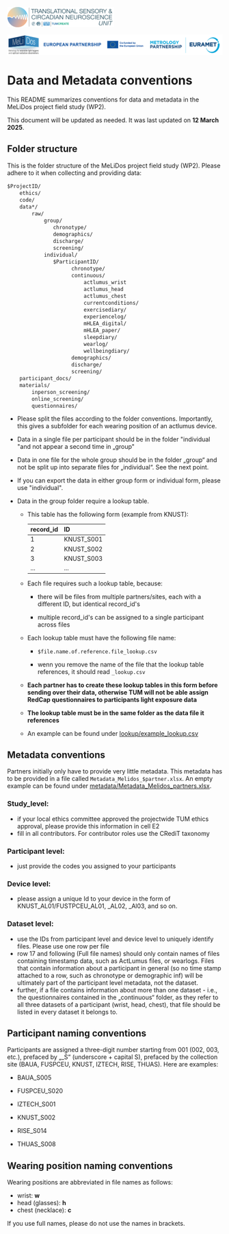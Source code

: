 <img src="images/logo_with_text-01.png" width="250">

![](images/logo_banner.png)

# Data and Metadata conventions

This README summarizes conventions for data and metadata in the MeLiDos project field study (WP2).

This document will be updated as needed. It was last updated on **12 March 2025**.

## Folder structure

This is the folder structure of the MeLiDos project field study (WP2). Please adhere to it when collecting and providing data:

```         
$ProjectID/
    ethics/
    code/         
    data*/
        raw/
            group/
               chronotype/
               demographics/
               discharge/
               screening/
            individual/
               $ParticipantID/
                     chronotype/
                     continuous/
                         actlumus_wrist
                         actlumus_head
                         actlumus_chest
                         currentconditions/
                         exercisediary/
                         experiencelog/
                         mHLEA_digital/
                         mHLEA_paper/
                         sleepdiary/
                         wearlog/
                         wellbeingdiary/
                     demographics/
                     discharge/
                     screening/
    participant_docs/
    materials/
        inperson_screening/
        online_screening/
        questionnaires/
```

-   Please split the files according to the folder conventions. Importantly, this gives a subfolder for each wearing position of an actlumus device.

-   Data in a single file per participant should be in the folder "individual "and not appear a second time in „group"

-   Data in one file for the whole group should be in the folder „group“ and not be split up into separate files for „individual“. See the next point.

-   If you can export the data in either group form or individual form, please use "individual".

-   Data in the group folder require a lookup table.

    -   This table has the following form (example from KNUST):

        | record_id | ID         |
        |-----------|------------|
        | 1         | KNUST_S001 |
        | 2         | KNUST_S002 |
        | 3         | KNUST_S003 |
        | ...       | ...        |

    -   Each file requires such a lookup table, because:

        -   there will be files from multiple partners/sites, each with a different ID, but identical record_id's

        -   multiple record_id's can be assigned to a single participant across files

    -   Each lookup table must have the following file name:

        -   `$file.name.of.reference.file_lookup.csv`

        -   wenn you remove the name of the file that the lookup table references, it should read `_lookup.csv`

    -   **Each partner has to create these lookup tables in this form before sending over their data, otherwise TUM will not be able assign RedCap questionnaires to participants light exposure data**
    
    -  **The lookup table must be in the same folder as the data file it references**
    
    -  An example can be found under [lookup/example_lookup.csv](https://raw.githubusercontent.com/MeLiDosProject/Data_Metadata_Conventions/main/lookup/example_lookup.csv)

## Metadata conventions

Partners initially only have to provide very little metadata. This metadata has to be provided in a file called `Metadata_Melidos_$partner.xlsx`. An empty example can be found under [metadata/Metadata_Melidos_partners.xlsx](https://raw.githubusercontent.com/MeLiDosProject/Data_Metadata_Conventions/main/metadata/Metadata_Melidos_partners.xlsx).

### Study_level:

- if your local ethics committee approved the projectwide TUM ethics approval, please provide this information in cell E2
- fill in all contributors. For contributor roles use the CRediT taxonomy

### Participant level:

- just provide the codes you assigned to your participants

### Device level:

- please assign a unique Id to your device in the form of KNUST_AL01/FUSTPCEU_AL01, _AL02, _Al03, and so on.

### Dataset level:

- use the IDs from participant level and device level to uniquely identify files. Please use one row per file
- row 17 and following (Full file names) should only contain names of files containing timestamp data, such as ActLumus files, or wearlogs. Files that contain information about a participant in general (so no time stamp attached to a row, such as chronotype or demographic inf) will be ultimately part of the participant level metadata, not the dataset.
- further, if a file contains information about more than one dataset - i.e., the questionnaires contained in the „continuous“ folder, as they refer to all three datasets of a participant (wrist, head, chest), that file should be listed in every dataset it belongs to.

## Participant naming conventions

Participants are assigned a three-digit number starting from 001 (002, 003, etc.), prefaced by „\_S“ (underscore + capital S), prefaced by the collection site (BAUA, FUSPCEU, KNUST, IZTECH, RISE, THUAS). Here are examples:

-   BAUA_S005

-   FUSPCEU_S020

-   IZTECH_S001

-   KNUST_S002

-   RISE_S014

-   THUAS_S008

## Wearing position naming conventions

Wearing positions are abbreviated in file names as follows:

-   wrist: **w**
-   head (glasses): **h**
-   chest (necklace): **c**

If you use full names, please do not use the names in brackets.
